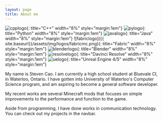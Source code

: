```yaml
---
layout: page
title: About me
---
```


![cpplogo](https://upload.wikimedia.org/wikipedia/commons/1/18/ISO_C%2B%2B_Logo.svg){: title="C++" width="8%" style="margin:1em"}
![pylogo](https://upload.wikimedia.org/wikipedia/commons/c/c3/Python-logo-notext.svg){: title="Python" width="8%" style="margin:1em"}
![javalogo](https://upload.wikimedia.org/wikipedia/en/3/30/Java_programming_language_logo.svg){: title="Java" width="8%" style="margin:1em"}
![fabriclogo]({{ site.baseurl}}/assets/img/logos/fabricmc.png){: title="Fabric" width="8%" style="margin:1em"}
![blenderlogo](https://upload.wikimedia.org/wikipedia/commons/0/0c/Blender_logo_no_text.svg){: title="Blender" width="8%" style="margin:1em"}
![resolvelogo](https://upload.wikimedia.org/wikipedia/commons/9/90/DaVinci_Resolve_17_logo.svg){: title="Davinci Resolve" width="8%" style="margin:1em"}
![uelogo](https://upload.wikimedia.org/wikipedia/commons/d/da/Unreal_Engine_Logo.svg){: title="Unreal Engine 4/5" width="8%" style="margin:1em"}

My name is Steven Cao. I am currently a high school student at Bluevale CI, in Waterloo, Ontario. I have gotten into University of Waterloo's Computer Science program, and am aspiring to become a general software developer.

My recent works are several Minecraft mods that focuses on simple improvements to the performance and function to the game.

Aside from programming, I have done works in communication technology. You can check out my projects in the navbar. 

